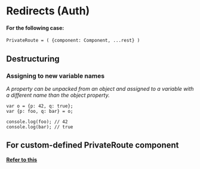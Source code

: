 # Redirects (Auth)

#### For the following case:

    PrivateRoute = ( {component: Component, ...rest} )

## Destructuring

### Assigning to new variable names

*A property can be unpacked from an object and assigned to a variable with a different name than the object property.*

    var o = {p: 42, q: true};
    var {p: foo, q: bar} = o;

    console.log(foo); // 42
    console.log(bar); // true


## For custom-defined PrivateRoute component

**[Refer to this](https://reacttraining.com/react-router/web/api/Route/Route-props)**
      
